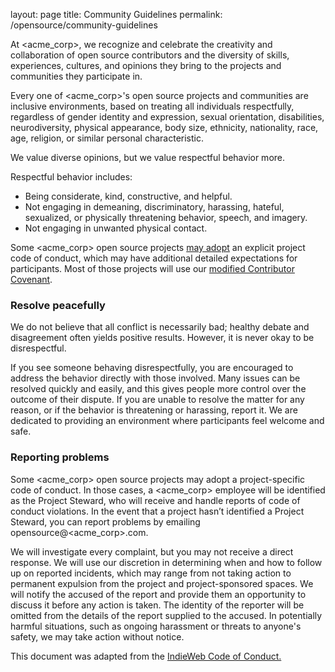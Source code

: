 layout: page
title: Community Guidelines
permalink: /opensource/community-guidelines

At <acme_corp>, we recognize and celebrate the creativity and collaboration of open source contributors and the diversity of skills, experiences, cultures, and opinions they bring to the projects and communities they participate in.

Every one of <acme_corp>'s open source projects and communities are inclusive environments, based on treating all individuals respectfully, regardless of gender identity and expression, sexual orientation, disabilities, neurodiversity, physical appearance, body size, ethnicity, nationality, race, age, religion, or similar personal characteristic.

We value diverse opinions, but we value respectful behavior more.

Respectful behavior includes:

-   Being considerate, kind, constructive, and helpful.
-   Not engaging in demeaning, discriminatory, harassing, hateful, sexualized, or physically threatening behavior, speech, and imagery.
-   Not engaging in unwanted physical contact.

Some <acme_corp> open source projects [may adopt](https://opensource.<acme_corp>/documentation/reference/releasing/preparing/#conduct) an explicit project code of conduct, which may have additional detailed expectations for participants. Most of those projects will use our [modified Contributor Covenant](https://opensource.<acme_corp>/docs/releasing/template/CODE_OF_CONDUCT/).

### Resolve peacefully

We do not believe that all conflict is necessarily bad; healthy debate and disagreement often yields positive results. However, it is never okay to be disrespectful.

If you see someone behaving disrespectfully, you are encouraged to address the behavior directly with those involved. Many issues can be resolved quickly and easily, and this gives people more control over the outcome of their dispute. If you are unable to resolve the matter for any reason, or if the behavior is threatening or harassing, report it. We are dedicated to providing an environment where participants feel welcome and safe.

### Reporting problems

Some <acme_corp> open source projects may adopt a project-specific code of conduct. In those cases, a <acme_corp> employee will be identified as the Project Steward, who will receive and handle reports of code of conduct violations. In the event that a project hasn’t identified a Project Steward, you can report problems by emailing opensource@<acme_corp>.com.

We will investigate every complaint, but you may not receive a direct response. We will use our discretion in determining when and how to follow up on reported incidents, which may range from not taking action to permanent expulsion from the project and project-sponsored spaces. We will notify the accused of the report and provide them an opportunity to discuss it before any action is taken. The identity of the reporter will be omitted from the details of the report supplied to the accused. In potentially harmful situations, such as ongoing harassment or threats to anyone's safety, we may take action without notice.

This document was adapted from the [IndieWeb Code of Conduct.](https://indieweb.org/code-of-conduct)
